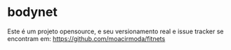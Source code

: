 bodynet
=======

Este é um projeto opensource, e seu versionamento real e issue tracker se encontram em:
https://github.com/moacirmoda/fitnets
